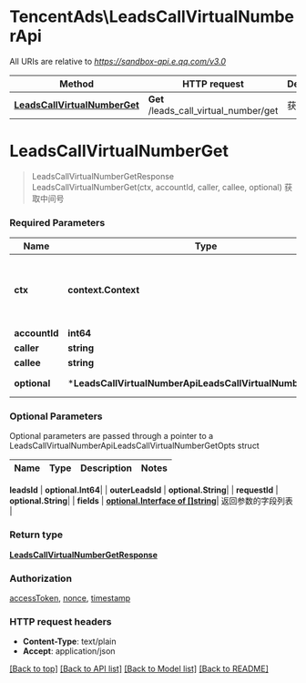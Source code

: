 # TencentAds\LeadsCallVirtualNumberApi

All URIs are relative to *https://sandbox-api.e.qq.com/v3.0*

Method | HTTP request | Description
------------- | ------------- | -------------
[**LeadsCallVirtualNumberGet**](LeadsCallVirtualNumberApi.md#LeadsCallVirtualNumberGet) | **Get** /leads_call_virtual_number/get | 获取中间号


# **LeadsCallVirtualNumberGet**
> LeadsCallVirtualNumberGetResponse LeadsCallVirtualNumberGet(ctx, accountId, caller, callee, optional)
获取中间号

### Required Parameters

Name | Type | Description  | Notes
------------- | ------------- | ------------- | -------------
 **ctx** | **context.Context** | context for authentication, logging, cancellation, deadlines, tracing, etc.
  **accountId** | **int64**|  | 
  **caller** | **string**|  | 
  **callee** | **string**|  | 
 **optional** | ***LeadsCallVirtualNumberApiLeadsCallVirtualNumberGetOpts** | optional parameters | nil if no parameters

### Optional Parameters
Optional parameters are passed through a pointer to a LeadsCallVirtualNumberApiLeadsCallVirtualNumberGetOpts struct

Name | Type | Description  | Notes
------------- | ------------- | ------------- | -------------



 **leadsId** | **optional.Int64**|  | 
 **outerLeadsId** | **optional.String**|  | 
 **requestId** | **optional.String**|  | 
 **fields** | [**optional.Interface of []string**](string.md)| 返回参数的字段列表 | 

### Return type

[**LeadsCallVirtualNumberGetResponse**](LeadsCallVirtualNumberGetResponse.md)

### Authorization

[accessToken](../README.md#accessToken), [nonce](../README.md#nonce), [timestamp](../README.md#timestamp)

### HTTP request headers

 - **Content-Type**: text/plain
 - **Accept**: application/json

[[Back to top]](#) [[Back to API list]](../README.md#documentation-for-api-endpoints) [[Back to Model list]](../README.md#documentation-for-models) [[Back to README]](../README.md)


